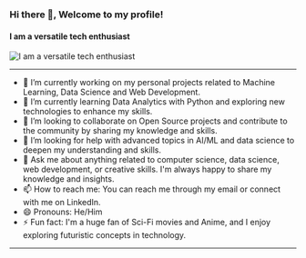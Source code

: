 ### Hi there 👋, Welcome to my profile!
#### I am a versatile tech enthusiast
![I am a versatile tech enthusiast](https://media.licdn.com/dms/image/D5616AQH_mt-2UJfNSg/profile-displaybackgroundimage-shrink_350_1400/0/1680793628474?e=1686787200&v=beta&t=IUzwSxOBqBhmTsVmU_smENpJct0ZOs7Rc-JRHbmrUWU)
 - - - 
- 🔭 I’m currently working on my personal projects related to Machine Learning, Data Science and Web Development.
- 🌱 I’m currently learning Data Analytics with Python and exploring new technologies to enhance my skills.
- 👯 I’m looking to collaborate on Open Source projects and contribute to the community by sharing my knowledge and skills.
- 🤔 I’m looking for help with advanced topics in AI/ML and data science to deepen my understanding and skills.
- 💬 Ask me about anything related to computer science, data science, web development, or creative skills. I'm always happy to share my knowledge and insights.
- 📫 How to reach me: You can reach me through my email or connect with me on LinkedIn.
- 😄 Pronouns: He/Him
- ⚡ Fun fact: I'm a huge fan of Sci-Fi movies and Anime, and I enjoy exploring futuristic concepts in technology.
- - - 
